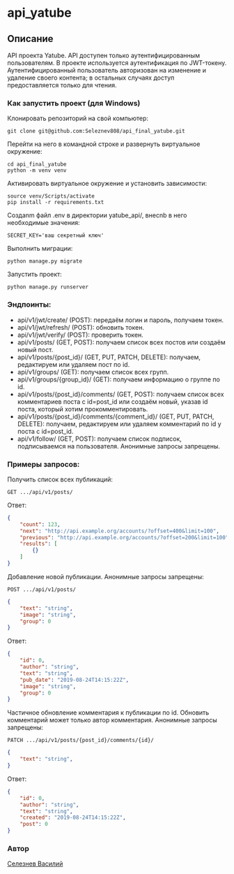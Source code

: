# api_yatube
## Описание
API проекта Yatube. API доступен только аутентифицированным пользователям. В проекте используется аутентификация по JWT-токену. Аутентифицированный пользователь авторизован на изменение и удаление своего контента; в остальных случаях доступ предоставляется только для чтения.
### Как запустить проект (для Windows)
Клонировать репозиторий на свой компьютер:
```
git clone git@github.com:Seleznev808/api_final_yatube.git
```
Перейти на него в командной строке и развернуть виртуальное окружение:
```
cd api_final_yatube
python -m venv venv
```
Активировать виртуальное окружение и установить зависимости:
```
source venv/Scripts/activate
pip install -r requirements.txt
```
Создаnm файл .env в директории yatube_api/, внесnb в него необходимые значения:
```
SECRET_KEY='ваш секретный ключ'
```
Выполнить миграции:
```
python manage.py migrate
```
Запустить проект:
```
python manage.py runserver
```
### Эндпоинты:

* api/v1/jwt/create/ (POST): передаём логин и пароль, получаем токен.
* api/v1/jwt/refresh/ (POST): обновить токен.
* api/v1/jwt/verify/ (POST): проверить токен.
* api/v1/posts/ (GET, POST): получаем список всех постов или создаём новый пост.
* api/v1/posts/{post_id}/ (GET, PUT, PATCH, DELETE): получаем, редактируем или удаляем пост по id.
* api/v1/groups/ (GET): получаем список всех групп.
* api/v1/groups/{group_id}/ (GET): получаем информацию о группе по id.
* api/v1/posts/{post_id}/comments/ (GET, POST): получаем список всех комментариев поста с id=post_id или создаём новый, указав id поста, который хотим прокомментировать.
* api/v1/posts/{post_id}/comments/{comment_id}/ (GET, PUT, PATCH, DELETE): получаем, редактируем или удаляем комментарий по id у поста с id=post_id.
* api/v1/follow/ (GET, POST): получаем список подписок, подписываемся на пользователя. Анонимные запросы запрещены.

### Примеры запросов:
Получить список всех публикаций:
```
GET .../api/v1/posts/
```
Ответ:
```JSON
{
    "count": 123,
    "next": "http://api.example.org/accounts/?offset=400&limit=100",
    "previous": "http://api.example.org/accounts/?offset=200&limit=100",
    "results": [
        {}
    ]
}
```
Добавление новой публикации. Анонимные запросы запрещены:
```
POST .../api/v1/posts/
```
```JSON
{
    "text": "string",
    "image": "string",
    "group": 0
}
```
Ответ:
```JSON
{
    "id": 0,
    "author": "string",
    "text": "string",
    "pub_date": "2019-08-24T14:15:22Z",
    "image": "string",
    "group": 0
}
```
Частичное обновление комментария к публикации по id. Обновить комментарий может только автор комментария. Анонимные запросы запрещены:
```
PATCH .../api/v1/posts/{post_id}/comments/{id}/
```
```JSON
{
    "text": "string",
}
```
Ответ:
```JSON
{
    "id": 0,
    "author": "string",
    "text": "string",
    "created": "2019-08-24T14:15:22Z",
    "post": 0
}
```
### Автор
[Селезнев Василий](https://github.com/Seleznev808)
